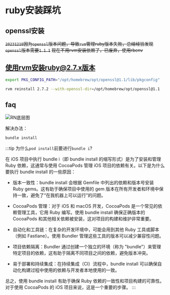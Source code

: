 # ruby安装踩坑

## openssl安装

~~`20231218`因为`openssl`版本问题，导致`rvm`管理ruby版本失败，总结经验发现`openssl`版本需要`1.1.1`~~
~~现在不用rvm安装依赖了，已废弃，使用rbenv~~

## 使用rvm安装ruby@2.7.x版本

```bash
export PKG_CONFIG_PATH="/opt/homebrew/opt/openssl@1.1/lib/pkgconfig"

rvm reinstall 2.7.2 --with-openssl-dir=/opt/homebrew/opt/openssl@1.1
```

## faq

![RN底层图](../../../static/img/ruby_error.png)

解决办法：

```bash
bundle install
```

:::tip
为什么`pod install`前要进行`bundle i`?

在 iOS 项目中执行 bundle i（即 bundle install 的缩写形式）是为了安装和管理 Ruby 依赖，这通常与使用 CocoaPods 管理 iOS 项目的依赖有关。以下是为什么要执行 bundle install 的一些原因：

-   版本一致性：bundle install 会根据 Gemfile 中列出的依赖和版本号安装 Ruby gems。这有助于确保项目中使用的 gem 版本在所有开发者和环境中保持一致，避免了“在我机器上可以运行”的问题。

-   CocoaPods 管理：对于 iOS 和 macOS 开发，CocoaPods 是一个常见的依赖管理工具，它用 Ruby 编写。使用 bundle install 确保正确版本的 CocoaPods 和其他相关依赖被安装，这对项目的构建和维护非常重要。

-   自动化和工具链：在复杂的开发环境中，可能会用到其他 Ruby 工具或脚本（例如 Fastlane）。使用 Bundler 管理这些工具的版本可以减少兼容性问题。

-   项目依赖隔离：Bundler 通过创建一个独立的环境（称为 "bundle"）来管理特定项目的依赖，这有助于隔离不同项目之间的依赖，避免版本冲突。

-   易于部署和持续集成：在持续集成（CI）流程中，bundle install 可以确保自动化构建过程中使用的依赖与开发者本地使用的一致。

总之，使用 bundle install 有助于确保 Ruby 依赖的一致性和项目构建的可靠性。对于使用 CocoaPods 的 iOS 项目来说，这是一个重要的步骤。
:::
